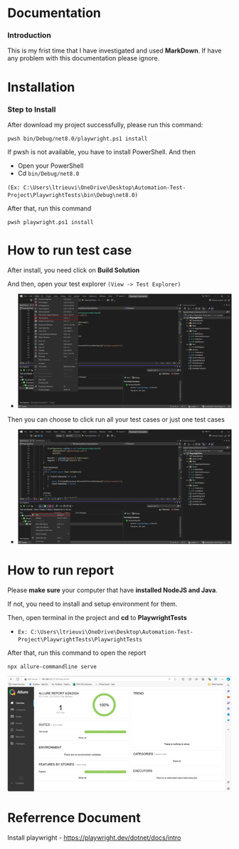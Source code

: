 # Documentation
### Introduction
This is my frist time that I have investigated and used **MarkDown**. If have any problem with this documentation please ignore.

# Installation
### Step to Install

After download my project successfully, please run this command: 

```
pwsh bin/Debug/net8.0/playwright.ps1 install
```

If pwsh is not available, you have to install PowerShell.
And then

- Open your PowerShell
- Cd `bin/Debug/net8.0` 
  
 `(Ex: C:\Users\ltrieuvi\OneDrive\Desktop\Automation-Test-Project\PlaywrightTests\bin\Debug\net8.0)`

After that, run this command
```
pwsh playwright.ps1 install
```

# How to run test case
After install, you need click on **Build Solution**

And then, open your test explorer `(View -> Test Explorer)`

- ![alt text](image-2.png)

Then you can choose to click run all your test cases or just one test cases

- ![alt text](image-1.png)

# How to run report
Please **make sure** your computer that have **installed NodeJS and Java**.

If not, you need to install and setup environment for them.

Then, open terminal in the project and **cd** to **PlaywrightTests** 

- `Ex: C:\Users\ltrieuvi\OneDrive\Desktop\Automation-Test-Project\PlaywrightTests\PlaywrightTests`

After that, run this command to open the report

```
npx allure-commandline serve
```

![alt text](image.png)

# Referrence Document
Install playwright - https://playwright.dev/dotnet/docs/intro